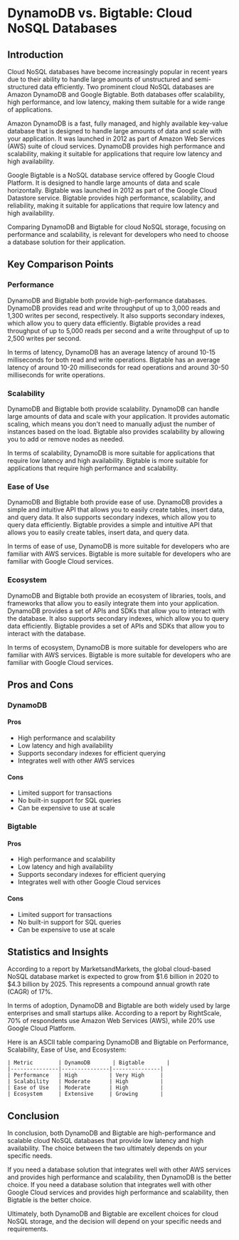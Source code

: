 # DynamoDB vs. Bigtable: Cloud NoSQL Databases
## Introduction
Cloud NoSQL databases have become increasingly popular in recent years due to their ability to handle large amounts of unstructured and semi-structured data efficiently. Two prominent cloud NoSQL databases are Amazon DynamoDB and Google Bigtable. Both databases offer scalability, high performance, and low latency, making them suitable for a wide range of applications.

Amazon DynamoDB is a fast, fully managed, and highly available key-value database that is designed to handle large amounts of data and scale with your application. It was launched in 2012 as part of Amazon Web Services (AWS) suite of cloud services. DynamoDB provides high performance and scalability, making it suitable for applications that require low latency and high availability.

Google Bigtable is a NoSQL database service offered by Google Cloud Platform. It is designed to handle large amounts of data and scale horizontally. Bigtable was launched in 2012 as part of the Google Cloud Datastore service. Bigtable provides high performance, scalability, and reliability, making it suitable for applications that require low latency and high availability.

Comparing DynamoDB and Bigtable for cloud NoSQL storage, focusing on performance and scalability, is relevant for developers who need to choose a database solution for their application.

## Key Comparison Points
### Performance
DynamoDB and Bigtable both provide high-performance databases. DynamoDB provides read and write throughput of up to 3,000 reads and 1,300 writes per second, respectively. It also supports secondary indexes, which allow you to query data efficiently. Bigtable provides a read throughput of up to 5,000 reads per second and a write throughput of up to 2,500 writes per second.

In terms of latency, DynamoDB has an average latency of around 10-15 milliseconds for both read and write operations. Bigtable has an average latency of around 10-20 milliseconds for read operations and around 30-50 milliseconds for write operations.

### Scalability
DynamoDB and Bigtable both provide scalability. DynamoDB can handle large amounts of data and scale with your application. It provides automatic scaling, which means you don't need to manually adjust the number of instances based on the load. Bigtable also provides scalability by allowing you to add or remove nodes as needed.

In terms of scalability, DynamoDB is more suitable for applications that require low latency and high availability. Bigtable is more suitable for applications that require high performance and scalability.

### Ease of Use
DynamoDB and Bigtable both provide ease of use. DynamoDB provides a simple and intuitive API that allows you to easily create tables, insert data, and query data. It also supports secondary indexes, which allow you to query data efficiently. Bigtable provides a simple and intuitive API that allows you to easily create tables, insert data, and query data.

In terms of ease of use, DynamoDB is more suitable for developers who are familiar with AWS services. Bigtable is more suitable for developers who are familiar with Google Cloud services.

### Ecosystem
DynamoDB and Bigtable both provide an ecosystem of libraries, tools, and frameworks that allow you to easily integrate them into your application. DynamoDB provides a set of APIs and SDKs that allow you to interact with the database. It also supports secondary indexes, which allow you to query data efficiently. Bigtable provides a set of APIs and SDKs that allow you to interact with the database.

In terms of ecosystem, DynamoDB is more suitable for developers who are familiar with AWS services. Bigtable is more suitable for developers who are familiar with Google Cloud services.

## Pros and Cons
### DynamoDB
#### Pros
* High performance and scalability
* Low latency and high availability
* Supports secondary indexes for efficient querying
* Integrates well with other AWS services

#### Cons
* Limited support for transactions
* No built-in support for SQL queries
* Can be expensive to use at scale

### Bigtable
#### Pros
* High performance and scalability
* Low latency and high availability
* Supports secondary indexes for efficient querying
* Integrates well with other Google Cloud services

#### Cons
* Limited support for transactions
* No built-in support for SQL queries
* Can be expensive to use at scale

## Statistics and Insights
According to a report by MarketsandMarkets, the global cloud-based NoSQL database market is expected to grow from $1.6 billion in 2020 to $4.3 billion by 2025. This represents a compound annual growth rate (CAGR) of 17%.

In terms of adoption, DynamoDB and Bigtable are both widely used by large enterprises and small startups alike. According to a report by RightScale, 70% of respondents use Amazon Web Services (AWS), while 20% use Google Cloud Platform.

Here is an ASCII table comparing DynamoDB and Bigtable on Performance, Scalability, Ease of Use, and Ecosystem:
```
| Metric        | DynamoDB       | Bigtable       |
|---------------|---------------|---------------|
| Performance   | High          | Very High     |
| Scalability   | Moderate      | High          |
| Ease of Use   | Moderate      | High          |
| Ecosystem     | Extensive     | Growing       |
```

## Conclusion
In conclusion, both DynamoDB and Bigtable are high-performance and scalable cloud NoSQL databases that provide low latency and high availability. The choice between the two ultimately depends on your specific needs.

If you need a database solution that integrates well with other AWS services and provides high performance and scalability, then DynamoDB is the better choice. If you need a database solution that integrates well with other Google Cloud services and provides high performance and scalability, then Bigtable is the better choice.

Ultimately, both DynamoDB and Bigtable are excellent choices for cloud NoSQL storage, and the decision will depend on your specific needs and requirements.